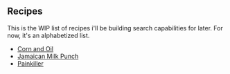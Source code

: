 ## Recipes

This is the WIP list of recipes i'll be building search capabilities for later. For now, it's an alphabetized list.

* [Corn and Oil](corn_and_oil)
* [Jamaican Milk Punch](jamaican_milk_punch)
* [Painkiller](painkiller)
